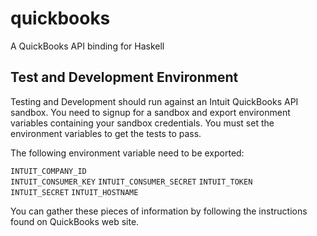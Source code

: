 quickbooks
==========

A QuickBooks API binding for Haskell

Test and Development Environment
--------------------------------

Testing and Development should run against an Intuit QuickBooks API sandbox. You need to signup for a sandbox and export environment variables containing your sandbox credentials. You must set the environment variables to get the tests to pass.

The following environment variable need to be exported:

`INTUIT_COMPANY_ID`    
`INTUIT_CONSUMER_KEY` 
`INTUIT_CONSUMER_SECRET`
`INTUIT_TOKEN`      
`INTUIT_SECRET`
`INTUIT_HOSTNAME`

You can gather these pieces of information by following the instructions found on QuickBooks web site.
